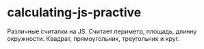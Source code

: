 # calculating-js-practive

Различные считалки на JS. Считает периметр, площадь, длинну окружности. Квадрат, прямоугольник, треугольник и круг.
